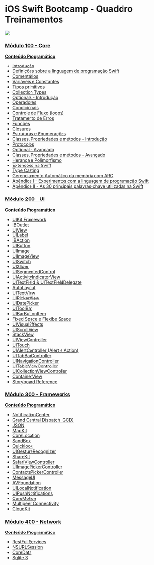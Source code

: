 # iOS Swift Bootcamp -  Quaddro Treinamentos
<a href="http://www.quaddro.com.br" title="Acesse o site da Quaddro Treinamentos"><img src="https://i1.wp.com/macmagazine.com.br/wp-content/uploads/2012/07/10-quaddro.gif?resize=270%2C81&ssl=1">

### Módulo 100 - Core
**Conteúdo Programático**
- Introdução
- Definições sobre a linguagem de programação Swift
- Comentários
- Variáveis e Constantes
- Tipos primitivos
- Collection Types
- Optionals - Introdução
- Operadores
- Condicionais
- Controle de Fluxo (loops)
- Tratamento de Erros
- Funções
- Closures
- Estruturas e Enumerações
- Classes, Propriedades e métodos - Introdução
- Protocolos
- Optional - Avançado
- Classes, Propriedades e métodos - Avançado
- Herança e Polimorfismo
- Extensões na Swift
- Type Casting
- Gerenciamento Automático da memória com ARC
- Apêndice I - Experimentos com a linguagem de programação Swift
- Apêndice II - As 30 principais palavras-chave utilizadas na Swift


### Módulo 200 - UI
**Conteúdo Programático**
- UIKit Framework
- IBOutlet
- UIView
- UILabel
- IBAction
- UIButton
- UIImage
- UIImageView
- UISwitch
- UISlider
- UISegmentedControl
- UIActivityIndicatorView
- UITextField & UITextFieldDelegate
- AutoLayout
- UITextView
- UIPickerView
- UIDatePicker
- UIToolBar
- UIBarButtonItem
- Fixed Space e Flexibe Space
- UIVisualEffects
- UIScrollView
- StackView
- UIViewController
- UITouch
- UIAlertController (Alert e Action)
- UITabBarController
- UINavigationController
- UITableViewController
- UICollectionViewController
- ContainerView
- Storyboard Reference


### Módulo 300 - Frameworks
**Conteúdo Programático**
- NotificationCenter
- Grand Central Dispatch (GCD)
- JSON
- MapKit
- CoreLocation
- SandBox
- Quicklook
- UIGestureRecognizer
- ShareKit
- SafariViewController
- UIImagePickerController
- ContactsPickerController
- MessageUI
- AVFoundation
- UILocalNotification
- UIPushNotifications
- CoreMotion
- Multipeer Connectivity
- CloudKit


### Módulo 400 - Network
**Conteúdo Programático**
- RestFul Services
- NSURLSession
- CoreData
- Sqlite 3
